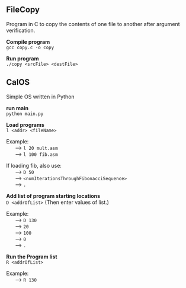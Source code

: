 ## FileCopy  
Program in C to copy the contents of one file to another after argument verification.  
  
**Compile program**  
`gcc copy.c -o copy`  
  
**Run program**  
`./copy <srcFile> <destFile>`

## CalOS
Simple OS written in Python

**run main**  
`python main.py`

**Load programs**    
`l <addr> <fileName>` 
  
Example:  
&nbsp;&nbsp;&nbsp;&nbsp;&nbsp; --> `l 20 mult.asm`  
&nbsp;&nbsp;&nbsp;&nbsp;&nbsp; --> `l 100 fib.asm`  
  
If loading fib, also use:  
 &nbsp;&nbsp;&nbsp;&nbsp;&nbsp; --> `D 50`  
 &nbsp;&nbsp;&nbsp;&nbsp;&nbsp; --> `<numIterationsThroughFibonacciSequence>`  
 &nbsp;&nbsp;&nbsp;&nbsp;&nbsp; --> `.`  
  
**Add list of program starting locations**  
`D <addrOfList>`  (Then enter values of list.)  
  
Example:  
&nbsp;&nbsp;&nbsp;&nbsp;&nbsp; --> `D 130`  
&nbsp;&nbsp;&nbsp;&nbsp;&nbsp; --> `20`  
&nbsp;&nbsp;&nbsp;&nbsp;&nbsp; --> `100`  
&nbsp;&nbsp;&nbsp;&nbsp;&nbsp; --> `0`  
&nbsp;&nbsp;&nbsp;&nbsp;&nbsp; --> `.`  

**Run the Program list**  
`R <addrOfList>`  
  
Example:  
&nbsp;&nbsp;&nbsp;&nbsp;&nbsp; --> `R 130`

